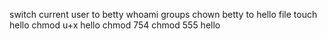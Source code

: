 switch current user to betty
whoami
groups
chown betty to hello file
touch hello
chmod u+x hello
chmod 754
chmod 555 hello
